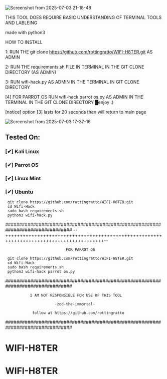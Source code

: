 ![Screenshot from 2025-07-03 21-18-48](https://github.com/user-attachments/assets/af89649f-0983-4874-9e66-94c0d845f750)


THIS TOOL DOES REQUIRE BASIC UNDERSTANDING OF TERMINAL TOOLS AND LABLEING 


made with python3 

HOW TO INSTALL 

1: RUN THE git clone https://github.com/rottingratto/WIFI-H8TER.git AS ADMIN

2: RUN THE requirements.sh FILE IN TERMINAL IN THE GIT CLONE DIRECTORY (AS ADMIN) 

3: RUN wifi-hack.py AS ADMIN IN THE TERMINAL IN GIT CLONE DIRECTORY

[4] FOR PARROT OS RUN wifi-hack parrot os.py AS ADMIN IN THE TERMINAL IN THE GIT CLONE DIRECTORY
█enjoy :)



[notice] option [3] lasts for 20 seconds then will return to main page 






![Screenshot from 2025-07-03 17-37-16](https://github.com/user-attachments/assets/6bc502b6-95e3-4aa7-8447-80c18781e276)



## Tested On:

### [✔] Kali Linux 




### [✔] Parrot OS 




### [✔] Linux Mint 



### [✔] Ubuntu 





```
 git clone https://github.com/rottingratto/WIFI-H8TER.git
 cd Wifi-Hack
 sudo bash requirements.sh
 python3 wifi-hack.py

```
################################################################################
--++++++++++++++++++++++++++++++++++++++++++++++++++++++++++++++++++++++++++++++++++++++++--

                               FOR PARROT OS  
```
 git clone https://github.com/rottingratto/WIFI-H8TER.git
 cd Wifi-Hack
 sudo bash requirements.sh
 python3 wifi-hack parrot os.py

```
                               

################################################################################

               I AM NOT RESPONSIBLE FOR USE OF THIS TOOL
               
                          -zod-the-immortal-
                          
                follow at https://github.com/rottingratto
################################################################################
# WIFI-H8TER
# WIFI-H8TER
